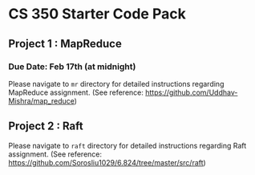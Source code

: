 # CS 350 Starter Code Pack

## Project 1 : MapReduce

### Due Date: Feb 17th (at midnight)

Please navigate to `mr` directory for detailed instructions regarding MapReduce assignment.
(See reference: https://github.com/Uddhav-Mishra/map_reduce)

## Project 2 : Raft

Please navigate to `raft` directory for detailed instructions regarding Raft assignment.
(See reference: https://github.com/Sorosliu1029/6.824/tree/master/src/raft)
